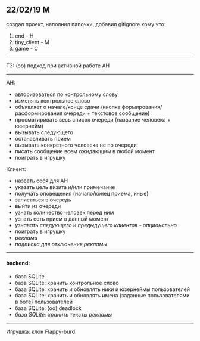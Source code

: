 ## 22/02/19 M
создал проект, наполнил папочки, добавил gitignore
кому что:
1. end - H
2. tiny_client - M
3. game - C

***

ТЗ:
(оо) подход при активной работе АН

***

АН:
- авторизоваться по контрольному слову
- изменять контрольное слово
- объявляет о начале/конце сдачи (кнопка формирования/расформирования очереди + текстовое сообщение)
- просматиривать весь список очереди (название человека + юзернейм)
- вызывать следующего
- останавливать прием
- вызывать конкретного человека не по очереди
- писать сообщение всем ожидающим в любой момент
- поиграть в игрушку

Клиент:
+ назвать себя для АН
+ указать цель визита и/или примечание
+ получать оповещения (начало/конец приема, иные)
+ записаться в очередь
+ выйти из очереди
+ узнать количество человек перед ним
+ узнать есть прием в данный момент
+ *узнавать следующего и предыдущего клиентов - опционально*
+ поиграть в игрушку
+ *реклама*
+ *подписка для отключения рекламы*

***

#### backend:
- база SQLite
- база SQLite: хранить контрольное слово
- база SQLite: хранить и обновлять ники и юзернеймы пользователей
- база SQLite: хранить и обновлять имена (заданные пользователями в боте) пользователей
- база SQLite: (оо) deadlock
- *база SQLite: хранить тексты рекламы*

***

Игрушка: клон Flappy-burd.

